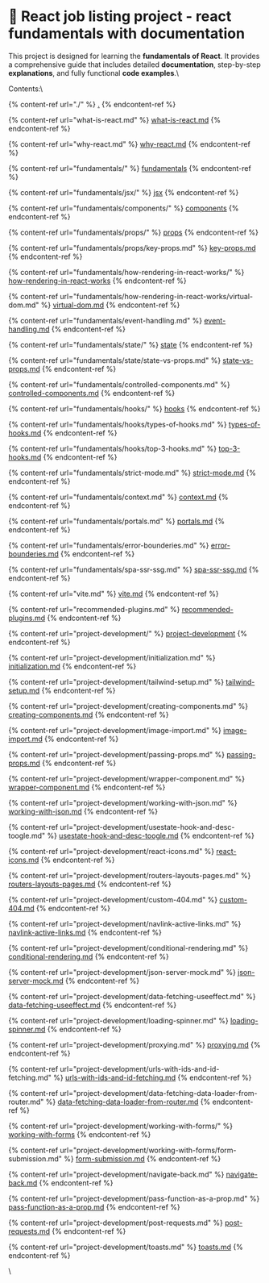 # 👾 React job listing project - react fundamentals with documentation

This project is designed for learning the **fundamentals of React**. It provides a comprehensive guide that includes detailed **documentation**, step-by-step **explanations**, and fully functional **code examples**.\


Contents:\


{% content-ref url="./" %}
[.](./)
{% endcontent-ref %}

{% content-ref url="what-is-react.md" %}
[what-is-react.md](what-is-react.md)
{% endcontent-ref %}

{% content-ref url="why-react.md" %}
[why-react.md](why-react.md)
{% endcontent-ref %}

{% content-ref url="fundamentals/" %}
[fundamentals](fundamentals/)
{% endcontent-ref %}

{% content-ref url="fundamentals/jsx/" %}
[jsx](fundamentals/jsx/)
{% endcontent-ref %}

{% content-ref url="fundamentals/components/" %}
[components](fundamentals/components/)
{% endcontent-ref %}

{% content-ref url="fundamentals/props/" %}
[props](fundamentals/props/)
{% endcontent-ref %}

{% content-ref url="fundamentals/props/key-props.md" %}
[key-props.md](fundamentals/props/key-props.md)
{% endcontent-ref %}

{% content-ref url="fundamentals/how-rendering-in-react-works/" %}
[how-rendering-in-react-works](fundamentals/how-rendering-in-react-works/)
{% endcontent-ref %}

{% content-ref url="fundamentals/how-rendering-in-react-works/virtual-dom.md" %}
[virtual-dom.md](fundamentals/how-rendering-in-react-works/virtual-dom.md)
{% endcontent-ref %}

{% content-ref url="fundamentals/event-handling.md" %}
[event-handling.md](fundamentals/event-handling.md)
{% endcontent-ref %}

{% content-ref url="fundamentals/state/" %}
[state](fundamentals/state/)
{% endcontent-ref %}

{% content-ref url="fundamentals/state/state-vs-props.md" %}
[state-vs-props.md](fundamentals/state/state-vs-props.md)
{% endcontent-ref %}

{% content-ref url="fundamentals/controlled-components.md" %}
[controlled-components.md](fundamentals/controlled-components.md)
{% endcontent-ref %}

{% content-ref url="fundamentals/hooks/" %}
[hooks](fundamentals/hooks/)
{% endcontent-ref %}

{% content-ref url="fundamentals/hooks/types-of-hooks.md" %}
[types-of-hooks.md](fundamentals/hooks/types-of-hooks.md)
{% endcontent-ref %}

{% content-ref url="fundamentals/hooks/top-3-hooks.md" %}
[top-3-hooks.md](fundamentals/hooks/top-3-hooks.md)
{% endcontent-ref %}

{% content-ref url="fundamentals/strict-mode.md" %}
[strict-mode.md](fundamentals/strict-mode.md)
{% endcontent-ref %}

{% content-ref url="fundamentals/context.md" %}
[context.md](fundamentals/context.md)
{% endcontent-ref %}

{% content-ref url="fundamentals/portals.md" %}
[portals.md](fundamentals/portals.md)
{% endcontent-ref %}

{% content-ref url="fundamentals/error-bounderies.md" %}
[error-bounderies.md](fundamentals/error-bounderies.md)
{% endcontent-ref %}

{% content-ref url="fundamentals/spa-ssr-ssg.md" %}
[spa-ssr-ssg.md](fundamentals/spa-ssr-ssg.md)
{% endcontent-ref %}

{% content-ref url="vite.md" %}
[vite.md](vite.md)
{% endcontent-ref %}

{% content-ref url="recommended-plugins.md" %}
[recommended-plugins.md](recommended-plugins.md)
{% endcontent-ref %}

{% content-ref url="project-development/" %}
[project-development](project-development/)
{% endcontent-ref %}

{% content-ref url="project-development/initialization.md" %}
[initialization.md](project-development/initialization.md)
{% endcontent-ref %}

{% content-ref url="project-development/tailwind-setup.md" %}
[tailwind-setup.md](project-development/tailwind-setup.md)
{% endcontent-ref %}

{% content-ref url="project-development/creating-components.md" %}
[creating-components.md](project-development/creating-components.md)
{% endcontent-ref %}

{% content-ref url="project-development/image-import.md" %}
[image-import.md](project-development/image-import.md)
{% endcontent-ref %}

{% content-ref url="project-development/passing-props.md" %}
[passing-props.md](project-development/passing-props.md)
{% endcontent-ref %}

{% content-ref url="project-development/wrapper-component.md" %}
[wrapper-component.md](project-development/wrapper-component.md)
{% endcontent-ref %}

{% content-ref url="project-development/working-with-json.md" %}
[working-with-json.md](project-development/working-with-json.md)
{% endcontent-ref %}

{% content-ref url="project-development/usestate-hook-and-desc-toogle.md" %}
[usestate-hook-and-desc-toogle.md](project-development/usestate-hook-and-desc-toogle.md)
{% endcontent-ref %}

{% content-ref url="project-development/react-icons.md" %}
[react-icons.md](project-development/react-icons.md)
{% endcontent-ref %}

{% content-ref url="project-development/routers-layouts-pages.md" %}
[routers-layouts-pages.md](project-development/routers-layouts-pages.md)
{% endcontent-ref %}

{% content-ref url="project-development/custom-404.md" %}
[custom-404.md](project-development/custom-404.md)
{% endcontent-ref %}

{% content-ref url="project-development/navlink-active-links.md" %}
[navlink-active-links.md](project-development/navlink-active-links.md)
{% endcontent-ref %}

{% content-ref url="project-development/conditional-rendering.md" %}
[conditional-rendering.md](project-development/conditional-rendering.md)
{% endcontent-ref %}

{% content-ref url="project-development/json-server-mock.md" %}
[json-server-mock.md](project-development/json-server-mock.md)
{% endcontent-ref %}

{% content-ref url="project-development/data-fetching-useeffect.md" %}
[data-fetching-useeffect.md](project-development/data-fetching-useeffect.md)
{% endcontent-ref %}

{% content-ref url="project-development/loading-spinner.md" %}
[loading-spinner.md](project-development/loading-spinner.md)
{% endcontent-ref %}

{% content-ref url="project-development/proxying.md" %}
[proxying.md](project-development/proxying.md)
{% endcontent-ref %}

{% content-ref url="project-development/urls-with-ids-and-id-fetching.md" %}
[urls-with-ids-and-id-fetching.md](project-development/urls-with-ids-and-id-fetching.md)
{% endcontent-ref %}

{% content-ref url="project-development/data-fetching-data-loader-from-router.md" %}
[data-fetching-data-loader-from-router.md](project-development/data-fetching-data-loader-from-router.md)
{% endcontent-ref %}

{% content-ref url="project-development/working-with-forms/" %}
[working-with-forms](project-development/working-with-forms/)
{% endcontent-ref %}

{% content-ref url="project-development/working-with-forms/form-submission.md" %}
[form-submission.md](project-development/working-with-forms/form-submission.md)
{% endcontent-ref %}

{% content-ref url="project-development/navigate-back.md" %}
[navigate-back.md](project-development/navigate-back.md)
{% endcontent-ref %}

{% content-ref url="project-development/pass-function-as-a-prop.md" %}
[pass-function-as-a-prop.md](project-development/pass-function-as-a-prop.md)
{% endcontent-ref %}

{% content-ref url="project-development/post-requests.md" %}
[post-requests.md](project-development/post-requests.md)
{% endcontent-ref %}

{% content-ref url="project-development/toasts.md" %}
[toasts.md](project-development/toasts.md)
{% endcontent-ref %}

\
